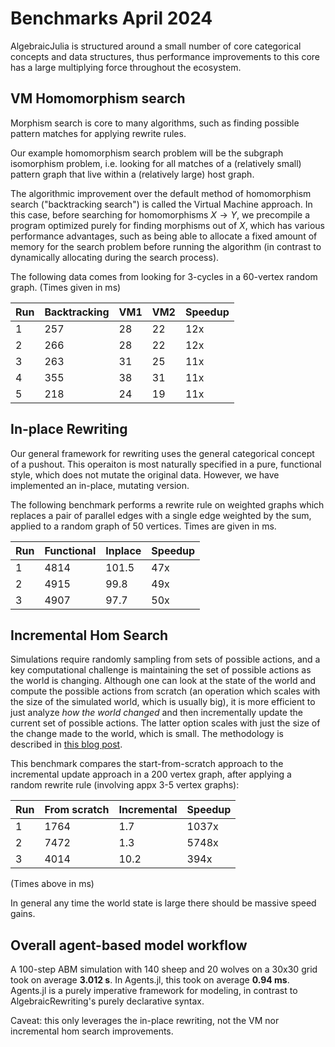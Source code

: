 # Benchmarks April 2024

AlgebraicJulia is structured around a small number of core categorical concepts and data structures, thus performance improvements to this core has a large multiplying force throughout the ecosystem. 

## VM Homomorphism search

Morphism search is core to many algorithms, such as finding possible pattern matches for applying rewrite rules. 

Our example homomorphism search problem will be the subgraph isomorphism problem, i.e. looking for all matches of a (relatively small) 
pattern graph that live within a (relatively large) host graph.

The algorithmic improvement over the default method of homomorphism search ("backtracking search") is called the Virtual Machine approach. In this case, before searching for homomorphisms $X\rightarrow Y$, we precompile a program optimized purely for finding morphisms out of $X$, which has various performance advantages, such as being able to allocate a fixed amount of memory for the search problem before running the algorithm (in contrast to dynamically allocating during the search process). 

The following data comes from looking for 3-cycles in a 60-vertex random graph. (Times given in ms)

| Run | Backtracking | VM1 | VM2 | Speedup |
|---|---|---|---|---|
| 1 | 257 | 28 | 22 | 12x | 
| 2 | 266 | 28 | 22 | 12x | 
| 3 | 263 | 31 | 25 | 11x |
| 4 | 355 | 38 | 31 | 11x | 
| 5 | 218 | 24 | 19 | 11x |

## In-place Rewriting

Our general framework for rewriting uses the general categorical concept of a pushout. This operaiton is most naturally specified in a pure, functional style, which does not mutate the original data. However, we have implemented an in-place, mutating version.

The following benchmark performs a rewrite rule on weighted graphs which replaces a pair of parallel edges with a single edge weighted by the sum, applied to a random graph of 50 vertices. Times are given in ms.

| Run | Functional | Inplace | Speedup |
|---|---|---|---|
| 1 | 4814 | 101.5| 47x |
| 2 | 4915 | 99.8 | 49x | 
| 3 | 4907 | 97.7 | 50x |

## Incremental Hom Search

Simulations require randomly sampling from sets of possible actions, and a key computational challenge is maintaining the set of possible actions as the world is changing. Although one can look at the state of the world and compute the possible actions from scratch (an operation which scales with the size of the simulated world, which is usually big), it is more efficient to just analyze _how the world changed_ and then incrementally update the current set of possible actions. The latter option scales with just the size of the change made to the world, which is small. The methodology is described in [this blog post](https://www.localcharts.org/t/incremental-presheaf-hom-set-updating/13224). 

This benchmark compares the start-from-scratch approach to the incremental update approach in a 200 vertex graph, after applying a random rewrite rule (involving appx 3-5 vertex graphs): 

| Run | From scratch | Incremental | Speedup |
|---|---|---|---|
| 1 | 1764 | 1.7 | 1037x |
| 2 | 7472 | 1.3 | 5748x |
| 3 | 4014| 10.2 | 394x |

(Times above in ms)

In general any time the world state is large there should be massive speed gains.

## Overall agent-based model workflow

A 100-step ABM simulation with 140 sheep and 20 wolves on a 30x30 grid took on average **3.012 s**. In Agents.jl, this took on average **0.94 ms**. Agents.jl is a purely imperative framework for modeling, in contrast to AlgebraicRewriting's purely declarative syntax. 

Caveat: this only leverages the in-place rewriting, not the VM nor incremental hom search improvements. 
